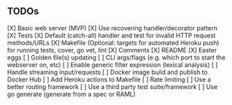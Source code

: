 ## TODOs

[X] Basic web server (MVP)
[X] Use recovering handler/decorator pattern
[X] Tests
[X] Default (catch-all) handler and test for invalid HTTP request methods/URLs
[X] Makefile (Optional: targets for automated Heroku push) for running tests, cover, go vet, lint
[X] Comments
[X] README
[X] Easter eggs
[ ] Golden file(s) updating
[ ] CLI args/flags (e.g. which port to start the webserver on, etc)
[ ] Enable generic filter expression (lexical analysis)
[ ] Handle streaming input/requests
[ ] Docker image build and publish to Docker Hub
[ ] Add Heroku actions to Makefile
[ ] Rate limiting
[ ] Use a better routing framework
[ ] Use a third party test suite/framework
[ ] Use go generate (generate from a spec or RAML)

